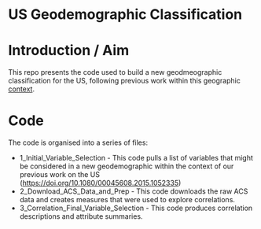 # US Geodemographic Classification

# Introduction / Aim

This repo presents the code used to build a new geodmeographic classification for the US, following previous work within this geographic [context](https://github.com/geoss/acs_demographic_clusters/).

# Code
The code is organised into a series of files:

* 1_Initial_Variable_Selection - This code pulls a list of variables that might be considered in a new geodemographic within the context of our previous work on the US (https://doi.org/10.1080/00045608.2015.1052335)
* 2_Download_ACS_Data_and_Prep - This code downloads the raw ACS data and creates measures that were used to explore correlations. 
* 3_Correlation_Final_Variable_Selection - This code produces correlation descriptions and attribute summaries.
